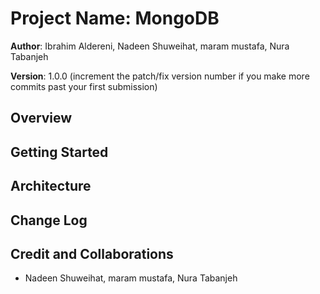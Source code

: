 # Project Name: MongoDB

**Author**: Ibrahim Aldereni, Nadeen Shuweihat, maram mustafa, Nura Tabanjeh

**Version**: 1.0.0 (increment the patch/fix version number if you make more commits past your first submission)

## Overview

<!-- Provide a high level overview of what this application is and why you are building it, beyond the fact that it's an assignment for this class. (i.e. What's your problem domain?) -->

## Getting Started

<!-- What are the steps that a user must take in order to build this app on their own machine and get it running? -->

## Architecture

<!-- Provide a detailed description of the application design. What technologies (languages, libraries, etc) you're using, and any other relevant design information. -->

## Change Log

<!-- Use this area to document the iterative changes made to your application as each feature is successfully implemented. Use time stamps. Here's an example:

01-01-2001 4:59pm - Application now has a fully-functional express server, with a GET route for the location resource. -->

## Credit and Collaborations

- Nadeen Shuweihat, maram mustafa, Nura Tabanjeh
<!-- Give credit (and a link) to other people or resources that helped you build this application. -->
